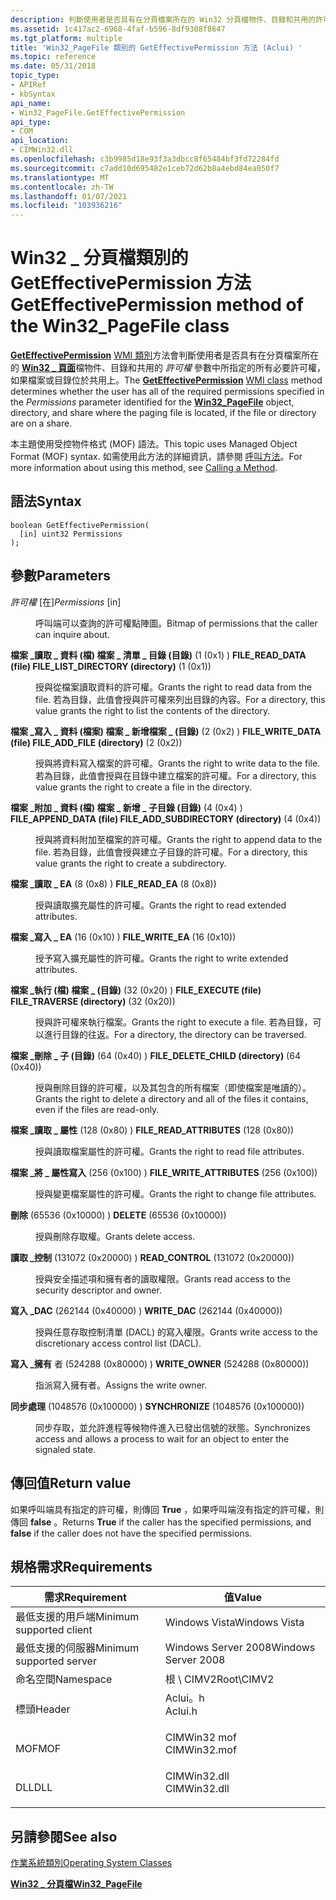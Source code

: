 ```yaml
---
description: 判斷使用者是否具有在分頁檔案所在的 Win32 分頁檔物件、目錄和共用的許可權參數中所指定的所有必要許可權 \_ ，如果檔案或目錄位於共用上。
ms.assetid: 1c417ac2-6968-4faf-b596-8df9308f8647
ms.tgt_platform: multiple
title: 'Win32_PageFile 類別的 GetEffectivePermission 方法 (Aclui) '
ms.topic: reference
ms.date: 05/31/2018
topic_type:
- APIRef
- kbSyntax
api_name:
- Win32_PageFile.GetEffectivePermission
api_type:
- COM
api_location:
- CIMWin32.dll
ms.openlocfilehash: c3b9985d18e93f3a3dbcc8f65484bf3fd72284fd
ms.sourcegitcommit: c7add10d695482e1ceb72d62b8a4ebd84ea050f7
ms.translationtype: MT
ms.contentlocale: zh-TW
ms.lasthandoff: 01/07/2021
ms.locfileid: "103936216"
---
```

# <a name="geteffectivepermission-method-of-the-win32_pagefile-class"></a><span data-ttu-id="4bcbe-103">Win32 \_ 分頁檔類別的 GetEffectivePermission 方法</span><span class="sxs-lookup"><span data-stu-id="4bcbe-103">GetEffectivePermission method of the Win32\_PageFile class</span></span>

<span data-ttu-id="4bcbe-104">[**GetEffectivePermission**](geteffectivepermission-method-in-class-win32-shortcutfile.md) [WMI 類別](/windows/desktop/WmiSdk/retrieving-a-class)方法會判斷使用者是否具有在分頁檔案所在的 [**Win32 \_ 頁面**](win32-pagefile.md)檔物件、目錄和共用的 *許可權* 參數中所指定的所有必要許可權，如果檔案或目錄位於共用上。</span><span class="sxs-lookup"><span data-stu-id="4bcbe-104">The [**GetEffectivePermission**](geteffectivepermission-method-in-class-win32-shortcutfile.md) [WMI class](/windows/desktop/WmiSdk/retrieving-a-class) method determines whether the user has all of the required permissions specified in the *Permissions* parameter identified for the [**Win32\_PageFile**](win32-pagefile.md) object, directory, and share where the paging file is located, if the file or directory are on a share.</span></span>

<span data-ttu-id="4bcbe-105">本主題使用受控物件格式 (MOF) 語法。</span><span class="sxs-lookup"><span data-stu-id="4bcbe-105">This topic uses Managed Object Format (MOF) syntax.</span></span> <span data-ttu-id="4bcbe-106">如需使用此方法的詳細資訊，請參閱 [呼叫方法](/windows/desktop/WmiSdk/calling-a-method)。</span><span class="sxs-lookup"><span data-stu-id="4bcbe-106">For more information about using this method, see [Calling a Method](/windows/desktop/WmiSdk/calling-a-method).</span></span>

## <a name="syntax"></a><span data-ttu-id="4bcbe-107">語法</span><span class="sxs-lookup"><span data-stu-id="4bcbe-107">Syntax</span></span>


```mof
boolean GetEffectivePermission(
  [in] uint32 Permissions
);
```



## <a name="parameters"></a><span data-ttu-id="4bcbe-108">參數</span><span class="sxs-lookup"><span data-stu-id="4bcbe-108">Parameters</span></span>

<dl> <dt>

<span data-ttu-id="4bcbe-109">*許可權* \[在\]</span><span class="sxs-lookup"><span data-stu-id="4bcbe-109">*Permissions* \[in\]</span></span>
</dt> <dd>

<span data-ttu-id="4bcbe-110">呼叫端可以查詢的許可權點陣圖。</span><span class="sxs-lookup"><span data-stu-id="4bcbe-110">Bitmap of permissions that the caller can inquire about.</span></span>

<dt>

<span id="FILE_READ_DATA__file__FILE_LIST_DIRECTORY__directory_"></span><span id="file_read_data__file__file_list_directory__directory_"></span><span id="FILE_READ_DATA__FILE__FILE_LIST_DIRECTORY__DIRECTORY_"></span>

<span data-ttu-id="4bcbe-111"><span id="FILE_READ_DATA__file__FILE_LIST_DIRECTORY__directory_"></span><span id="file_read_data__file__file_list_directory__directory_"></span><span id="FILE_READ_DATA__FILE__FILE_LIST_DIRECTORY__DIRECTORY_"></span>**檔案 \_讀取 \_ 資料 (檔) 檔案 \_ 清單 \_ 目錄 (目錄)** (1 (0x1) ) </span><span class="sxs-lookup"><span data-stu-id="4bcbe-111"><span id="FILE_READ_DATA__file__FILE_LIST_DIRECTORY__directory_"></span><span id="file_read_data__file__file_list_directory__directory_"></span><span id="FILE_READ_DATA__FILE__FILE_LIST_DIRECTORY__DIRECTORY_"></span>**FILE\_READ\_DATA (file) FILE\_LIST\_DIRECTORY (directory)** (1 (0x1))</span></span>


</dt> <dd>

<span data-ttu-id="4bcbe-112">授與從檔案讀取資料的許可權。</span><span class="sxs-lookup"><span data-stu-id="4bcbe-112">Grants the right to read data from the file.</span></span> <span data-ttu-id="4bcbe-113">若為目錄，此值會授與許可權來列出目錄的內容。</span><span class="sxs-lookup"><span data-stu-id="4bcbe-113">For a directory, this value grants the right to list the contents of the directory.</span></span>

</dd> <dt>

<span id="FILE_WRITE_DATA__file__FILE_ADD_FILE__directory_"></span><span id="file_write_data__file__file_add_file__directory_"></span><span id="FILE_WRITE_DATA__FILE__FILE_ADD_FILE__DIRECTORY_"></span>

<span data-ttu-id="4bcbe-114"><span id="FILE_WRITE_DATA__file__FILE_ADD_FILE__directory_"></span><span id="file_write_data__file__file_add_file__directory_"></span><span id="FILE_WRITE_DATA__FILE__FILE_ADD_FILE__DIRECTORY_"></span>**檔案 \_寫入 \_ 資料 (檔案) 檔案 \_ 新增檔案 \_ (目錄)** (2 (0x2) ) </span><span class="sxs-lookup"><span data-stu-id="4bcbe-114"><span id="FILE_WRITE_DATA__file__FILE_ADD_FILE__directory_"></span><span id="file_write_data__file__file_add_file__directory_"></span><span id="FILE_WRITE_DATA__FILE__FILE_ADD_FILE__DIRECTORY_"></span>**FILE\_WRITE\_DATA (file) FILE\_ADD\_FILE (directory)** (2 (0x2))</span></span>


</dt> <dd>

<span data-ttu-id="4bcbe-115">授與將資料寫入檔案的許可權。</span><span class="sxs-lookup"><span data-stu-id="4bcbe-115">Grants the right to write data to the file.</span></span> <span data-ttu-id="4bcbe-116">若為目錄，此值會授與在目錄中建立檔案的許可權。</span><span class="sxs-lookup"><span data-stu-id="4bcbe-116">For a directory, this value grants the right to create a file in the directory.</span></span>

</dd> <dt>

<span id="FILE_APPEND_DATA__file__FILE_ADD_SUBDIRECTORY__directory_"></span><span id="file_append_data__file__file_add_subdirectory__directory_"></span><span id="FILE_APPEND_DATA__FILE__FILE_ADD_SUBDIRECTORY__DIRECTORY_"></span>

<span data-ttu-id="4bcbe-117"><span id="FILE_APPEND_DATA__file__FILE_ADD_SUBDIRECTORY__directory_"></span><span id="file_append_data__file__file_add_subdirectory__directory_"></span><span id="FILE_APPEND_DATA__FILE__FILE_ADD_SUBDIRECTORY__DIRECTORY_"></span>**檔案 \_附加 \_ 資料 (檔) 檔案 \_ 新增 \_ 子目錄 (目錄)** (4 (0x4) ) </span><span class="sxs-lookup"><span data-stu-id="4bcbe-117"><span id="FILE_APPEND_DATA__file__FILE_ADD_SUBDIRECTORY__directory_"></span><span id="file_append_data__file__file_add_subdirectory__directory_"></span><span id="FILE_APPEND_DATA__FILE__FILE_ADD_SUBDIRECTORY__DIRECTORY_"></span>**FILE\_APPEND\_DATA (file) FILE\_ADD\_SUBDIRECTORY (directory)** (4 (0x4))</span></span>


</dt> <dd>

<span data-ttu-id="4bcbe-118">授與將資料附加至檔案的許可權。</span><span class="sxs-lookup"><span data-stu-id="4bcbe-118">Grants the right to append data to the file.</span></span> <span data-ttu-id="4bcbe-119">若為目錄，此值會授與建立子目錄的許可權。</span><span class="sxs-lookup"><span data-stu-id="4bcbe-119">For a directory, this value grants the right to create a subdirectory.</span></span>

</dd> <dt>

<span id="FILE_READ_EA"></span><span id="file_read_ea"></span>

<span data-ttu-id="4bcbe-120"><span id="FILE_READ_EA"></span><span id="file_read_ea"></span>**檔案 \_讀取 \_ EA** (8 (0x8) ) </span><span class="sxs-lookup"><span data-stu-id="4bcbe-120"><span id="FILE_READ_EA"></span><span id="file_read_ea"></span>**FILE\_READ\_EA** (8 (0x8))</span></span>


</dt> <dd>

<span data-ttu-id="4bcbe-121">授與讀取擴充屬性的許可權。</span><span class="sxs-lookup"><span data-stu-id="4bcbe-121">Grants the right to read extended attributes.</span></span>

</dd> <dt>

<span id="FILE_WRITE_EA"></span><span id="file_write_ea"></span>

<span data-ttu-id="4bcbe-122"><span id="FILE_WRITE_EA"></span><span id="file_write_ea"></span>**檔案 \_寫入 \_ EA** (16 (0x10) ) </span><span class="sxs-lookup"><span data-stu-id="4bcbe-122"><span id="FILE_WRITE_EA"></span><span id="file_write_ea"></span>**FILE\_WRITE\_EA** (16 (0x10))</span></span>


</dt> <dd>

<span data-ttu-id="4bcbe-123">授予寫入擴充屬性的許可權。</span><span class="sxs-lookup"><span data-stu-id="4bcbe-123">Grants the right to write extended attributes.</span></span>

</dd> <dt>

<span id="FILE_EXECUTE__file__FILE_TRAVERSE_directory_"></span><span id="file_execute__file__file_traverse_directory_"></span><span id="FILE_EXECUTE__FILE__FILE_TRAVERSE_DIRECTORY_"></span>

<span data-ttu-id="4bcbe-124"><span id="FILE_EXECUTE__file__FILE_TRAVERSE_directory_"></span><span id="file_execute__file__file_traverse_directory_"></span><span id="FILE_EXECUTE__FILE__FILE_TRAVERSE_DIRECTORY_"></span>**檔案 \_執行 (檔) 檔案 \_ (目錄)** (32 (0x20) ) </span><span class="sxs-lookup"><span data-stu-id="4bcbe-124"><span id="FILE_EXECUTE__file__FILE_TRAVERSE_directory_"></span><span id="file_execute__file__file_traverse_directory_"></span><span id="FILE_EXECUTE__FILE__FILE_TRAVERSE_DIRECTORY_"></span>**FILE\_EXECUTE (file) FILE\_TRAVERSE (directory)** (32 (0x20))</span></span>


</dt> <dd>

<span data-ttu-id="4bcbe-125">授與許可權來執行檔案。</span><span class="sxs-lookup"><span data-stu-id="4bcbe-125">Grants the right to execute a file.</span></span> <span data-ttu-id="4bcbe-126">若為目錄，可以進行目錄的往返。</span><span class="sxs-lookup"><span data-stu-id="4bcbe-126">For a directory, the directory can be traversed.</span></span>

</dd> <dt>

<span id="FILE_DELETE_CHILD__directory_"></span><span id="file_delete_child__directory_"></span><span id="FILE_DELETE_CHILD__DIRECTORY_"></span>

<span data-ttu-id="4bcbe-127"><span id="FILE_DELETE_CHILD__directory_"></span><span id="file_delete_child__directory_"></span><span id="FILE_DELETE_CHILD__DIRECTORY_"></span>**檔案 \_刪除 \_ 子 (目錄)** (64 (0x40) ) </span><span class="sxs-lookup"><span data-stu-id="4bcbe-127"><span id="FILE_DELETE_CHILD__directory_"></span><span id="file_delete_child__directory_"></span><span id="FILE_DELETE_CHILD__DIRECTORY_"></span>**FILE\_DELETE\_CHILD (directory)** (64 (0x40))</span></span>


</dt> <dd>

<span data-ttu-id="4bcbe-128">授與刪除目錄的許可權，以及其包含的所有檔案（即使檔案是唯讀的）。</span><span class="sxs-lookup"><span data-stu-id="4bcbe-128">Grants the right to delete a directory and all of the files it contains, even if the files are read-only.</span></span>

</dd> <dt>

<span id="FILE_READ_ATTRIBUTES"></span><span id="file_read_attributes"></span>

<span data-ttu-id="4bcbe-129"><span id="FILE_READ_ATTRIBUTES"></span><span id="file_read_attributes"></span>**檔案 \_讀取 \_ 屬性** (128 (0x80) ) </span><span class="sxs-lookup"><span data-stu-id="4bcbe-129"><span id="FILE_READ_ATTRIBUTES"></span><span id="file_read_attributes"></span>**FILE\_READ\_ATTRIBUTES** (128 (0x80))</span></span>


</dt> <dd>

<span data-ttu-id="4bcbe-130">授與讀取檔案屬性的許可權。</span><span class="sxs-lookup"><span data-stu-id="4bcbe-130">Grants the right to read file attributes.</span></span>

</dd> <dt>

<span id="FILE_WRITE_ATTRIBUTES"></span><span id="file_write_attributes"></span>

<span data-ttu-id="4bcbe-131"><span id="FILE_WRITE_ATTRIBUTES"></span><span id="file_write_attributes"></span>**檔案 \_將 \_ 屬性寫入** (256 (0x100) ) </span><span class="sxs-lookup"><span data-stu-id="4bcbe-131"><span id="FILE_WRITE_ATTRIBUTES"></span><span id="file_write_attributes"></span>**FILE\_WRITE\_ATTRIBUTES** (256 (0x100))</span></span>


</dt> <dd>

<span data-ttu-id="4bcbe-132">授與變更檔案屬性的許可權。</span><span class="sxs-lookup"><span data-stu-id="4bcbe-132">Grants the right to change file attributes.</span></span>

</dd> <dt>

<span id="DELETE"></span><span id="delete"></span>

<span data-ttu-id="4bcbe-133"><span id="DELETE"></span><span id="delete"></span>**刪除** (65536 (0x10000) ) </span><span class="sxs-lookup"><span data-stu-id="4bcbe-133"><span id="DELETE"></span><span id="delete"></span>**DELETE** (65536 (0x10000))</span></span>


</dt> <dd>

<span data-ttu-id="4bcbe-134">授與刪除存取權。</span><span class="sxs-lookup"><span data-stu-id="4bcbe-134">Grants delete access.</span></span>

</dd> <dt>

<span id="READ_CONTROL"></span><span id="read_control"></span>

<span data-ttu-id="4bcbe-135"><span id="READ_CONTROL"></span><span id="read_control"></span>**讀取 \_控制** (131072 (0x20000) ) </span><span class="sxs-lookup"><span data-stu-id="4bcbe-135"><span id="READ_CONTROL"></span><span id="read_control"></span>**READ\_CONTROL** (131072 (0x20000))</span></span>


</dt> <dd>

<span data-ttu-id="4bcbe-136">授與安全描述項和擁有者的讀取權限。</span><span class="sxs-lookup"><span data-stu-id="4bcbe-136">Grants read access to the security descriptor and owner.</span></span>

</dd> <dt>

<span id="WRITE_DAC"></span><span id="write_dac"></span>

<span data-ttu-id="4bcbe-137"><span id="WRITE_DAC"></span><span id="write_dac"></span>**寫入 \_DAC** (262144 (0x40000) ) </span><span class="sxs-lookup"><span data-stu-id="4bcbe-137"><span id="WRITE_DAC"></span><span id="write_dac"></span>**WRITE\_DAC** (262144 (0x40000))</span></span>


</dt> <dd>

<span data-ttu-id="4bcbe-138">授與任意存取控制清單 (DACL) 的寫入權限。</span><span class="sxs-lookup"><span data-stu-id="4bcbe-138">Grants write access to the discretionary access control list (DACL).</span></span>

</dd> <dt>

<span id="WRITE_OWNER"></span><span id="write_owner"></span>

<span data-ttu-id="4bcbe-139"><span id="WRITE_OWNER"></span><span id="write_owner"></span>**寫入 \_擁有** 者 (524288 (0x80000) ) </span><span class="sxs-lookup"><span data-stu-id="4bcbe-139"><span id="WRITE_OWNER"></span><span id="write_owner"></span>**WRITE\_OWNER** (524288 (0x80000))</span></span>


</dt> <dd>

<span data-ttu-id="4bcbe-140">指派寫入擁有者。</span><span class="sxs-lookup"><span data-stu-id="4bcbe-140">Assigns the write owner.</span></span>

</dd> <dt>

<span id="SYNCHRONIZE"></span><span id="synchronize"></span>

<span data-ttu-id="4bcbe-141"><span id="SYNCHRONIZE"></span><span id="synchronize"></span>**同步處理** (1048576 (0x100000) ) </span><span class="sxs-lookup"><span data-stu-id="4bcbe-141"><span id="SYNCHRONIZE"></span><span id="synchronize"></span>**SYNCHRONIZE** (1048576 (0x100000))</span></span>


</dt> <dd>

<span data-ttu-id="4bcbe-142">同步存取，並允許進程等候物件進入已發出信號的狀態。</span><span class="sxs-lookup"><span data-stu-id="4bcbe-142">Synchronizes access and allows a process to wait for an object to enter the signaled state.</span></span>

</dd> </dl> </dd> </dl>

## <a name="return-value"></a><span data-ttu-id="4bcbe-143">傳回值</span><span class="sxs-lookup"><span data-stu-id="4bcbe-143">Return value</span></span>

<span data-ttu-id="4bcbe-144">如果呼叫端具有指定的許可權，則傳回 **True** ，如果呼叫端沒有指定的許可權，則傳回 **false** 。</span><span class="sxs-lookup"><span data-stu-id="4bcbe-144">Returns **True** if the caller has the specified permissions, and **false** if the caller does not have the specified permissions.</span></span>

## <a name="requirements"></a><span data-ttu-id="4bcbe-145">規格需求</span><span class="sxs-lookup"><span data-stu-id="4bcbe-145">Requirements</span></span>



| <span data-ttu-id="4bcbe-146">需求</span><span class="sxs-lookup"><span data-stu-id="4bcbe-146">Requirement</span></span> | <span data-ttu-id="4bcbe-147">值</span><span class="sxs-lookup"><span data-stu-id="4bcbe-147">Value</span></span> |
|-------------------------------------|-----------------------------------------------------------------------------------------|
| <span data-ttu-id="4bcbe-148">最低支援的用戶端</span><span class="sxs-lookup"><span data-stu-id="4bcbe-148">Minimum supported client</span></span><br/> | <span data-ttu-id="4bcbe-149">Windows Vista</span><span class="sxs-lookup"><span data-stu-id="4bcbe-149">Windows Vista</span></span><br/>                                                                |
| <span data-ttu-id="4bcbe-150">最低支援的伺服器</span><span class="sxs-lookup"><span data-stu-id="4bcbe-150">Minimum supported server</span></span><br/> | <span data-ttu-id="4bcbe-151">Windows Server 2008</span><span class="sxs-lookup"><span data-stu-id="4bcbe-151">Windows Server 2008</span></span><br/>                                                          |
| <span data-ttu-id="4bcbe-152">命名空間</span><span class="sxs-lookup"><span data-stu-id="4bcbe-152">Namespace</span></span><br/>                | <span data-ttu-id="4bcbe-153">根 \\ CIMV2</span><span class="sxs-lookup"><span data-stu-id="4bcbe-153">Root\\CIMV2</span></span><br/>                                                                  |
| <span data-ttu-id="4bcbe-154">標頭</span><span class="sxs-lookup"><span data-stu-id="4bcbe-154">Header</span></span><br/>                   | <dl> <span data-ttu-id="4bcbe-155"><dt>Aclui。h</dt></span><span class="sxs-lookup"><span data-stu-id="4bcbe-155"><dt>Aclui.h</dt></span></span> </dl>      |
| <span data-ttu-id="4bcbe-156">MOF</span><span class="sxs-lookup"><span data-stu-id="4bcbe-156">MOF</span></span><br/>                      | <dl> <span data-ttu-id="4bcbe-157"><dt>CIMWin32 mof</dt></span><span class="sxs-lookup"><span data-stu-id="4bcbe-157"><dt>CIMWin32.mof</dt></span></span> </dl> |
| <span data-ttu-id="4bcbe-158">DLL</span><span class="sxs-lookup"><span data-stu-id="4bcbe-158">DLL</span></span><br/>                      | <dl> <span data-ttu-id="4bcbe-159"><dt>CIMWin32.dll</dt></span><span class="sxs-lookup"><span data-stu-id="4bcbe-159"><dt>CIMWin32.dll</dt></span></span> </dl> |



## <a name="see-also"></a><span data-ttu-id="4bcbe-160">另請參閱</span><span class="sxs-lookup"><span data-stu-id="4bcbe-160">See also</span></span>

<dl> <dt>

<span data-ttu-id="4bcbe-161">[作業系統類別](/previous-versions//aa392727(v=vs.85))</span><span class="sxs-lookup"><span data-stu-id="4bcbe-161">[Operating System Classes](/previous-versions//aa392727(v=vs.85))</span></span>
</dt> <dt>

[<span data-ttu-id="4bcbe-162">**Win32 \_ 分頁檔**</span><span class="sxs-lookup"><span data-stu-id="4bcbe-162">**Win32\_PageFile**</span></span>](win32-pagefile.md)
</dt> </dl>

 

